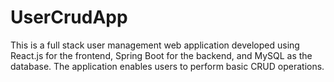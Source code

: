 # UserCrudApp
This is a full stack user management web application developed using React.js for the frontend, Spring Boot for the backend, and MySQL as the database. The application enables users to perform basic CRUD operations.
